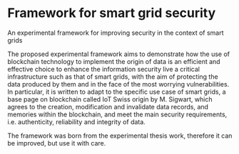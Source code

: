 # Framework for smart grid security
An experimental framework for improving security in the context of smart grids

The proposed experimental framework aims to demonstrate how the use of blockchain technology to implement the origin of data is an efficient and effective choice to enhance the information security live a critical infrastructure such as that of smart grids, with the aim of protecting the data produced by them and in the face of the most worrying vulnerabilities. In particular, it is written to adapt to the specific use case of smart grids, a base page on blockchain called IoT Swiss origin by M. Sigwart, which agrees to the creation, modification and invalidate data records, and memories within the blockchain, and meet the main security requirements, i.e. authenticity, reliability and integrity of data.

The framework was born from the experimental thesis work, therefore it can be improved, but use it with care.
